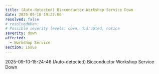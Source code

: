 ```yaml
---
title: (Auto-detected) Bioconductor Workshop Service Down
date: 2025-09-10 19:27:00
resolved: false
# resolvedWhen: 
# Possible severity levels: down, disrupted, notice
severity: down
affected:
  - Workshop Service
section: issue
---
```


2025-09-10-15-24-46 (Auto-detected) Bioconductor Workshop Service Down

